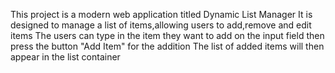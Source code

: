 This project is a modern web application titled Dynamic List Manager
It is designed to manage a list of items,allowing users to add,remove and edit items
The users can type in the item they want to add on the input field then press the button "Add Item" for the addition
The list of added items will then appear in the list container
